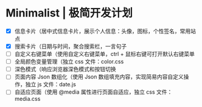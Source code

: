 <!-- Copyright © 2021 Cai Hai. All Rights Reserved. -->

# Minimalist | 极简开发计划

- [x] 信息卡片（居中式信息卡片，展示个人信息：头像，图标，个性签名，常用站点
- [x] 搜索卡片（日期与时间，聚合搜索栏，一言句子
- [ ] 自定义右键菜单（使用自定义右键菜单，ctrl + 鼠标右键可打开默认右键菜单
- [ ] 全局颜色变量管理（独立 css 文件：color.css
- [ ] 深色模式（响应浏览器深色模式和按钮切换
- [ ] 页面内容 Json 数组化（使用 Json 数组填充内容，实现简易内容自定义操作，独立 js 文件：date.js
- [ ] 自适应页面（使用 @media 属性进行页面自适应，独立 css 文件：media.css